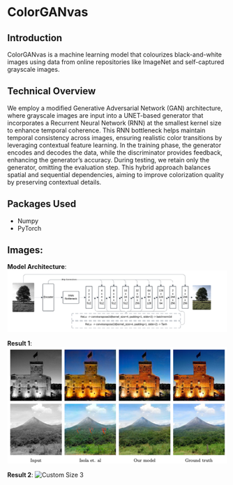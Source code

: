 # ColorGANvas

## Introduction

ColorGANvas is a machine learning model that colourizes black-and-white images using data from online repositories like ImageNet and self-captured grayscale images. 

## Technical Overview

We employ a modified Generative Adversarial Network (GAN) architecture, where grayscale images are input into a UNET-based generator that incorporates a Recurrent Neural Network (RNN) at the smallest kernel size to enhance temporal coherence. This RNN bottleneck helps maintain temporal consistency across images, ensuring realistic color transitions by leveraging contextual feature learning. In the training phase, the generator encodes and decodes the data, while the discriminator provides feedback, enhancing the generator’s accuracy. During testing, we retain only the generator, omitting the evaluation step. This hybrid approach balances spatial and sequential dependencies, aiming to improve colorization quality by preserving contextual details.

## Packages Used

- Numpy
- PyTorch

## Images:

**Model Architecture**:
<img src=./img/finalArchitecture.png alt="Custom Size 3"/>



**Result 1**:
<img src=./img/result1.png alt="Custom Size 3"/>

**Result 2**:
<img src=./img/result2.png alt="Custom Size 3"/>

